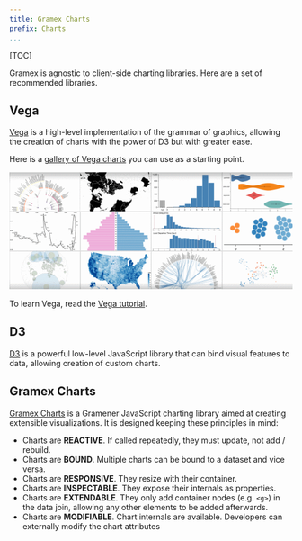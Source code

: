 ```yaml
---
title: Gramex Charts
prefix: Charts
...
```


[TOC]

Gramex is agnostic to client-side charting libraries. Here are a set of
recommended libraries.

## Vega

[Vega](http://vega.github.io/vega/) is a high-level implementation of the grammar
of graphics, allowing the creation of charts with the power of D3 but with
greater ease.

Here is a [gallery of Vega charts](gallery.html) you can use as a starting point.

<a href="gallery.html">
  <img src="assets/banner.png" alt="Gallery of vega charts" width="640"/>
</a>

To learn Vega, read the [Vega tutorial](http://gramener.github.io/vegatutorial/).

## D3

[D3](https://d3js.org/) is a powerful low-level JavaScript library that can bind
visual features to data, allowing creation of custom charts.

## Gramex Charts

[Gramex Charts](https://learn.gramener.com/gc) is a Gramener JavaScript charting
library aimed at creating extensible visualizations. It is designed keeping these principles in mind:

- Charts are **REACTIVE**. If called repeatedly, they must update, not add / rebuild.
- Charts are **BOUND**. Multiple charts can be bound to a dataset and vice versa.
- Charts are **RESPONSIVE**. They resize with their container.
- Charts are **INSPECTABLE**. They expose their internals as properties.
- Charts are **EXTENDABLE**. They only add container nodes (e.g. `<g>`) in the data join, allowing any other elements to be added afterwards.
- Charts are **MODIFIABLE**. Chart internals are available. Developers can externally modify the chart attributes
